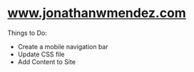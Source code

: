 # www.jonathanwmendez.com

Things to Do:

- Create a mobile navigation bar
- Update CSS file
- Add Content to Site
